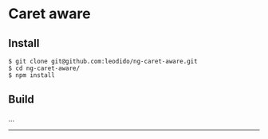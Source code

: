 Caret aware
===========

Install
-------

```
$ git clone git@github.com:leodido/ng-caret-aware.git
$ cd ng-caret-aware/
$ npm install
```

Build
-----

...

---
